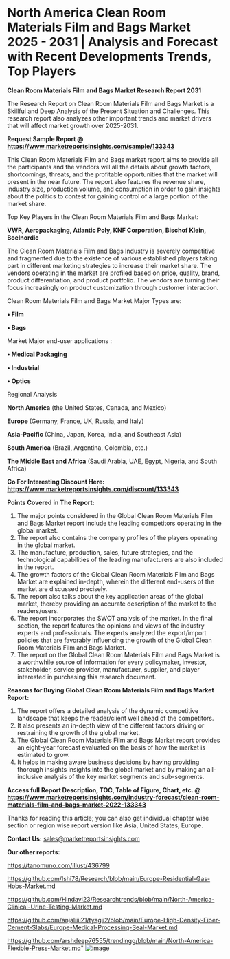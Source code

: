 # North America Clean Room Materials Film and Bags Market 2025 - 2031 | Analysis and Forecast with Recent Developments Trends, Top Players

<strong>Clean Room Materials Film and Bags Market Research Report 2031</strong>

The Research Report on Clean Room Materials Film and Bags Market is a Skillful and Deep Analysis of the Present Situation and Challenges. This research report also analyzes other important trends and market drivers that will affect market growth over 2025-2031.

<strong>Request Sample Report @ <a href=https://www.marketreportsinsights.com/sample/133343>https://www.marketreportsinsights.com/sample/133343</a></strong>

This Clean Room Materials Film and Bags market report aims to provide all the participants and the vendors will all the details about growth factors, shortcomings, threats, and the profitable opportunities that the market will present in the near future. The report also features the revenue share, industry size, production volume, and consumption in order to gain insights about the politics to contest for gaining control of a large portion of the market share.

Top Key Players in the Clean Room Materials Film and Bags Market:

<strong>VWR, Aeropackaging, Atlantic Poly, KNF Corporation, Bischof  Klein, Boelnordic</strong>

The Clean Room Materials Film and Bags Industry is severely competitive and fragmented due to the existence of various established players taking part in different marketing strategies to increase their market share. The vendors operating in the market are profiled based on price, quality, brand, product differentiation, and product portfolio. The vendors are turning their focus increasingly on product customization through customer interaction.

Clean Room Materials Film and Bags Market Major Types are:

<strong>• Film

• Bags</strong>

Market Major end-user applications :

<strong>• Medical Packaging

• Industrial

• Optics</strong>

Regional Analysis

</u><strong><b>North America</b></strong> (the United States, Canada, and Mexico)

<strong><b>Europe </b></strong>(Germany, France, UK, Russia, and Italy)

<strong><b>Asia-Pacific</b></strong> (China, Japan, Korea, India, and Southeast Asia)

<strong><b>South America</b></strong> (Brazil, Argentina, Colombia, etc.)

<strong><b>The Middle East and Africa</b></strong> (Saudi Arabia, UAE, Egypt, Nigeria, and South Africa)

<strong>Go For Interesting Discount Here: <a href=https://www.marketreportsinsights.com/discount/133343>https://www.marketreportsinsights.com/discount/133343</a></strong>

<strong>Points Covered in The Report:</strong>
<ol>
  <li>The major points considered in the Global Clean Room Materials Film and Bags Market report include the leading competitors operating in the global market.</li>
  <li>The report also contains the company profiles of the players operating in the global market.</li>
  <li>The manufacture, production, sales, future strategies, and the technological capabilities of the leading manufacturers are also included in the report.</li>
  <li>The growth factors of the Global Clean Room Materials Film and Bags Market are explained in-depth, wherein the different end-users of the market are discussed precisely.</li>
  <li>The report also talks about the key application areas of the global market, thereby providing an accurate description of the market to the readers/users.</li>
  <li>The report incorporates the SWOT analysis of the market. In the final section, the report features the opinions and views of the industry experts and professionals. The experts analyzed the export/import policies that are favorably influencing the growth of the Global Clean Room Materials Film and Bags Market.</li>
  <li>The report on the Global Clean Room Materials Film and Bags Market is a worthwhile source of information for every policymaker, investor, stakeholder, service provider, manufacturer, supplier, and player interested in purchasing this research document.</li>
</ol>
<strong>Reasons for Buying Global Clean Room Materials Film and Bags Market Report:</strong>

<ol>
  <li>The report offers a detailed analysis of the dynamic competitive landscape that keeps the reader/client well ahead of the competitors.</li>
  <li>It also presents an in-depth view of the different factors driving or restraining the growth of the global market.</li>
  <li>The Global Clean Room Materials Film and Bags Market report provides an eight-year forecast evaluated on the basis of how the market is estimated to grow.</li>
  <li>It helps in making aware business decisions by having providing thorough insights insights into the global market and by making an all-inclusive analysis of the key market segments and sub-segments.</li>
</ol>
<strong>Access full Report Description, TOC, Table of Figure, Chart, etc. @ <a href=https://www.marketreportsinsights.com/industry-forecast/clean-room-materials-film-and-bags-market-2022-133343>https://www.marketreportsinsights.com/industry-forecast/clean-room-materials-film-and-bags-market-2022-133343</a></strong>


Thanks for reading this article; you can also get individual chapter wise section or region wise report version like Asia, United States, Europe.

<strong>Contact Us:</strong>
sales@marketreportsinsights.com

<strong>Our other reports:</strong>

<a href=https://tanomuno.com/illust/436799>https://tanomuno.com/illust/436799</a>

<a href=https://github.com/Ishi78/Research/blob/main/Europe-Residential-Gas-Hobs-Market.md>https://github.com/Ishi78/Research/blob/main/Europe-Residential-Gas-Hobs-Market.md</a>

<a href=https://github.com/Hindavi23/Researchtrends/blob/main/North-America-Clinical-Urine-Testing-Market.md>https://github.com/Hindavi23/Researchtrends/blob/main/North-America-Clinical-Urine-Testing-Market.md</a>

<a href=https://github.com/anjaliiii21/tyagii2/blob/main/Europe-High-Density-Fiber-Cement-Slabs/Europe-Medical-Processing-Seal-Market.md>https://github.com/anjaliiii21/tyagii2/blob/main/Europe-High-Density-Fiber-Cement-Slabs/Europe-Medical-Processing-Seal-Market.md</a>

<a href=https://github.com/arshdeep76555/trendingg/blob/main/North-America-Flexible-Press-Market.md>https://github.com/arshdeep76555/trendingg/blob/main/North-America-Flexible-Press-Market.md</a>"
![image](https://github.com/user-attachments/assets/bfa9ac1d-5eb0-42df-951f-9968f3c843f9)
